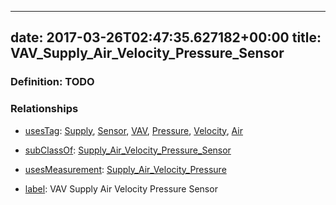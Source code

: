 
---
date: 2017-03-26T02:47:35.627182+00:00
title: VAV_Supply_Air_Velocity_Pressure_Sensor
---
### Definition: TODO

### Relationships

* [usesTag](https://brickschema.org/schema/1.0/BrickFrame#usesTag): [Supply](https://brickschema.org/schema/1.0/BrickTag#Supply), [Sensor](https://brickschema.org/schema/1.0/BrickTag#Sensor), [VAV](https://brickschema.org/schema/1.0/BrickTag#VAV), [Pressure](https://brickschema.org/schema/1.0/BrickTag#Pressure), [Velocity](https://brickschema.org/schema/1.0/BrickTag#Velocity), [Air](https://brickschema.org/schema/1.0/BrickTag#Air)

* [subClassOf](http://www.w3.org/2000/01/rdf-schema#subClassOf): [Supply_Air_Velocity_Pressure_Sensor](https://brickschema.org/schema/1.0/Brick#Supply_Air_Velocity_Pressure_Sensor)

* [usesMeasurement](https://brickschema.org/schema/1.0/BrickFrame#usesMeasurement): [Supply_Air_Velocity_Pressure](https://brickschema.org/schema/1.0/Brick#Supply_Air_Velocity_Pressure)

* [label](http://www.w3.org/2000/01/rdf-schema#label): VAV Supply Air Velocity Pressure Sensor
